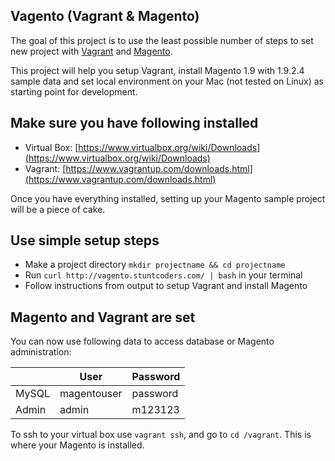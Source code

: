 Vagento (Vagrant & Magento)
------------------
The goal of this project is to use the least possible number of steps to set new project with [Vagrant](http://vagrantup.com/) and [Magento](http://magento.com/).

This project will help you setup Vagrant, install Magento 1.9 with 1.9.2.4 sample data and set local environment on your Mac (not tested on Linux) as starting point for development.


Make sure you have following installed
-------------------
 * Virtual Box: [https://www.virtualbox.org/wiki/Downloads](https://www.virtualbox.org/wiki/Downloads)
 * Vagrant: [https://www.vagrantup.com/downloads.html](https://www.vagrantup.com/downloads.html)

Once you have everything installed, setting up your Magento sample project will be a piece of cake.

Use simple setup steps
-------------------
 * Make a project directory `mkdir projectname && cd projectname`
 * Run `curl http://vagento.stuntcoders.com/ | bash` in your terminal
 * Follow instructions from output to setup Vagrant and install Magento


Magento and Vagrant are set
-------------------
You can now use following data to access database or Magento administration:

|       | User        | Password |
| ----- | ------------| -------- |
| MySQL | magentouser | password |
| Admin | admin       | m123123  |


To ssh to your virtual box use `vagrant ssh`, and go to `cd /vagrant`. This is where your Magento is installed.

